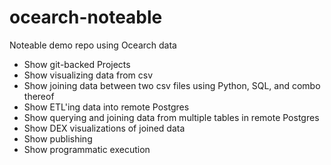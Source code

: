 # ocearch-noteable
Noteable demo repo using Ocearch data


 - Show git-backed Projects
 - Show visualizing data from csv
 - Show joining data between two csv files using Python, SQL, and combo thereof
 - Show ETL'ing data into remote Postgres
 - Show querying and joining data from multiple tables in remote Postgres
 - Show DEX visualizations of joined data
 - Show publishing
 - Show programmatic execution